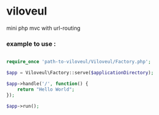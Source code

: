 # viloveul
mini php mvc with url-routing

### example to use :

```php

require_once 'path-to-viloveul/Viloveul/Factory.php';

$app = Viloveul\Factory::serve($applicationDirectory);

$app->handle('/', function() {
    return "Hello World";
});

$app->run();
```
